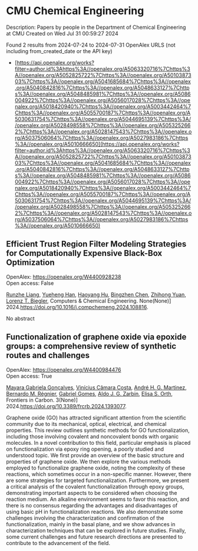 # CMU Chemical Engineering
Description: Papers by people in the Department of Chemical Engineering at CMU
Created on Wed Jul 31 00:59:27 2024

Found 2 results from 2024-07-24 to 2024-07-31
OpenAlex URLS (not including from_created_date or the API key)
- [https://api.openalex.org/works?filter=author.id%3Ahttps%3A//openalex.org/A5063320716%7Chttps%3A//openalex.org/A5052825722%7Chttps%3A//openalex.org/A5010387303%7Chttps%3A//openalex.org/A5041685684%7Chttps%3A//openalex.org/A5040842816%7Chttps%3A//openalex.org/A5048633127%7Chttps%3A//openalex.org/A5048485981%7Chttps%3A//openalex.org/A5086004922%7Chttps%3A//openalex.org/A5056017028%7Chttps%3A//openalex.org/A5018420940%7Chttps%3A//openalex.org/A5003442464%7Chttps%3A//openalex.org/A5055700187%7Chttps%3A//openalex.org/A5030631754%7Chttps%3A//openalex.org/A5044695139%7Chttps%3A//openalex.org/A5028498558%7Chttps%3A//openalex.org/A5053252662%7Chttps%3A//openalex.org/A5028147543%7Chttps%3A//openalex.org/A5037506064%7Chttps%3A//openalex.org/A5027983186%7Chttps%3A//openalex.org/A5010666650](https://api.openalex.org/works?filter=author.id%3Ahttps%3A//openalex.org/A5063320716%7Chttps%3A//openalex.org/A5052825722%7Chttps%3A//openalex.org/A5010387303%7Chttps%3A//openalex.org/A5041685684%7Chttps%3A//openalex.org/A5040842816%7Chttps%3A//openalex.org/A5048633127%7Chttps%3A//openalex.org/A5048485981%7Chttps%3A//openalex.org/A5086004922%7Chttps%3A//openalex.org/A5056017028%7Chttps%3A//openalex.org/A5018420940%7Chttps%3A//openalex.org/A5003442464%7Chttps%3A//openalex.org/A5055700187%7Chttps%3A//openalex.org/A5030631754%7Chttps%3A//openalex.org/A5044695139%7Chttps%3A//openalex.org/A5028498558%7Chttps%3A//openalex.org/A5053252662%7Chttps%3A//openalex.org/A5028147543%7Chttps%3A//openalex.org/A5037506064%7Chttps%3A//openalex.org/A5027983186%7Chttps%3A//openalex.org/A5010666650)

## Efficient Trust Region Filter Modeling Strategies for Computationally Expensive Black-Box Optimization   

OpenAlex: https://openalex.org/W4400928238    
Open access: False
    
[Runzhe Liang](https://openalex.org/A5065814350), [Yueheng Han](https://openalex.org/A5042185487), [Haoyang Hu](https://openalex.org/A5011104959), [Bingzhen Chen](https://openalex.org/A5103582400), [Zhihong Yuan](https://openalex.org/A5082928023), [Lorenz T. Biegler](https://openalex.org/A5052825722), Computers & Chemical Engineering. None(None)] 2024.https://doi.org/10.1016/j.compchemeng.2024.108816.
    
No abstract    

    

## Functionalization of graphene oxide via epoxide groups: a comprehensive review of synthetic routes and challenges   

OpenAlex: https://openalex.org/W4400984476    
Open access: True
    
[Mayara Gabriela Gonçalves](https://openalex.org/A5005558286), [Vinícius Câmara Costa](https://openalex.org/A5103038350), [André H. G. Martinez](https://openalex.org/A5063046305), [Bernardo M. Régnier](https://openalex.org/A5033625686), [Gabriel Gomes](https://openalex.org/A5048633127), [Aldo J. G. Zarbin](https://openalex.org/A5061757456), [Elisa S. Orth](https://openalex.org/A5011065046), Frontiers in Carbon. 3(None)] 2024.https://doi.org/10.3389/frcrb.2024.1393077.
    
Graphene oxide (GO) has attracted significant attention from the scientific community due to its mechanical, optical, electrical, and chemical properties. This review outlines synthetic methods for GO functionalization, including those involving covalent and noncovalent bonds with organic molecules. In a novel contribution to this field, particular emphasis is placed on functionalization via epoxy ring opening, a poorly studied and understood topic. We first provide an overview of the basic structure and properties of graphene oxide. We then explore the various methods employed to functionalize graphene oxide, noting the complexity of these reactions, which sometimes occur in a non-specific manner. However, there are some strategies for targeted functionalization. Furthermore, we present a critical analysis of the covalent functionalization through epoxy groups, demonstrating important aspects to be considered when choosing the reaction medium. An alkaline environment seems to favor this reaction, and there is no consensus regarding the advantages and disadvantages of using basic pH in functionalization reactions. We also demonstrate some challenges involving the characterization and confirmation of the functionalization, mainly in the basal plane, and we show advances in characterization techniques that can be explored in future studies. Finally, some current challenges and future research directions are presented to contribute to the advancement of the field.    

    
